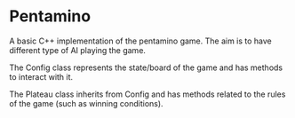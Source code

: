 # Pentamino
A basic C++ implementation of the pentamino game. The aim is to have different type of AI playing the game.

The Config class represents the state/board of the game and has methods to interact with it.

The Plateau class inherits from Config and has methods related to the rules of the game (such as winning conditions).

